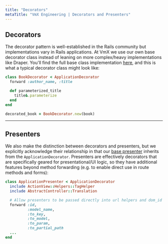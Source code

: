 ```yaml
---
title: "Decorators"
metaTitle: "VmX Engineering | Decorators and Presenters"
---
```


## Decorators

The decorator pattern is well-established in the Rails community but
implementations vary in Rails applications. At VmX we use our own base decorator
class instead of leaning on more complex/heavy implementations like Draper.
You'll find the full base class implementation
[here](https://github.com/lockstep/rails_new/blob/master/app/decorators/application_decorator.rb),
and this is what a typical decorator class might look like:

```ruby
class BookDecorator < ApplicationDecorator
  forward :author_name, :title

  def parameterized_title
    title&.parameterize
  end
end

decorated_book = BookDecorator.new(book)
```

---

## Presenters

We also make the distinction between decorators and presenters, but we
explicitly acknowledge their relationship in that our
[base presenter](https://github.com/lockstep/rails_new/blob/master/app/presenters/application_presenter.rb)
inherits from the `ApplicationDecorator`. Presenters are effectively decorators
that are specifically geared for presentational/UI logic, so they have
additional features beyond method forwarding (e.g. to enable direct use in route
methods and forms):

```ruby
class ApplicationPresenter < ApplicationDecorator
  include ActionView::Helpers::TagHelper
  include AbstractController::Translation

  # Allow presenters to be passed directly into url helpers and dom_id
  forward :id,
          :model_name,
          :to_key,
          :to_model,
          :to_param,
          :to_partial_path
  ...
end
```


